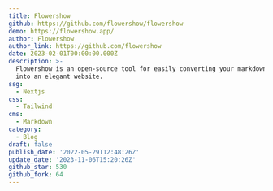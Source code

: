 ```yaml
---
title: Flowershow
github: https://github.com/flowershow/flowershow
demo: https://flowershow.app/
author: Flowershow
author_link: https://github.com/flowershow
date: 2023-02-01T00:00:00.000Z
description: >-
  Flowershow is an open-source tool for easily converting your markdown files
  into an elegant website.
ssg:
  - Nextjs
css:
  - Tailwind
cms:
  - Markdown
category:
  - Blog
draft: false
publish_date: '2022-05-29T12:48:26Z'
update_date: '2023-11-06T15:20:26Z'
github_star: 530
github_fork: 64
---
```

